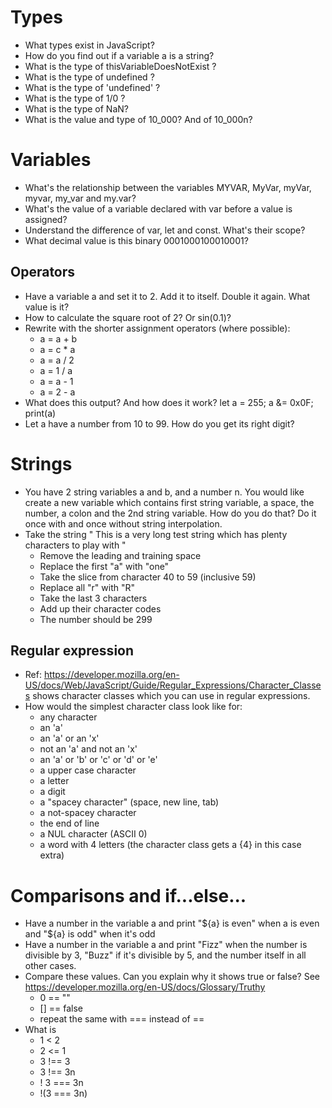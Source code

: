 # Types

* What types exist in JavaScript?
* How do you find out if a variable a is a string?
* What is the type of thisVariableDoesNotExist ?
* What is the type of undefined ?
* What is the type of 'undefined' ?
* What is the type of 1/0 ?
* What is the type of NaN?
* What is the value and type of 10_000? And of 10_000n?

# Variables

* What's the relationship between the variables MYVAR, MyVar, myVar, myvar, my_var and my.var?
* What's the value of a variable declared with var before a value is assigned?
* Understand the difference of var, let and const. What's their scope?
* What decimal value is this binary 0001000100010001?

## Operators

* Have a variable a and set it to 2. Add it to itself. Double it again. What value is it?
* How to calculate the square root of 2? Or sin(0.1)?
* Rewrite with the shorter assignment operators (where possible):
  * a = a + b
  * a = c * a
  * a = a / 2
  * a = 1 / a
  * a = a - 1
  * a = 2 - a
* What does this output? And how does it work? let a = 255; a &= 0x0F; print(a)
* Let a have a number from 10 to 99. How do you get its right digit?

# Strings

* You have 2 string variables a and b, and a number n.
You would like create a new variable which contains first string variable, a space, the number, a colon and the 2nd string variable. How do you do that? Do it once with and once without string interpolation.
* Take the string " This is a very long test string which has plenty characters to play with "
  * Remove the leading and training space
  * Replace the first "a" with "one"
  * Take the slice from character 40 to 59 (inclusive 59)
  * Replace all "r" with "R"
  * Take the last 3 characters
  * Add up their character codes
  * The number should be 299

## Regular expression
* Ref: https://developer.mozilla.org/en-US/docs/Web/JavaScript/Guide/Regular_Expressions/Character_Classes shows character classes which you can use in regular expressions.
* How would the simplest character class look like for:
  * any character
  * an 'a'
  * an 'a' or an 'x'
  * not an 'a' and not an 'x'
  * an 'a' or 'b' or 'c' or 'd' or 'e'
  * a upper case character
  * a letter
  * a digit
  * a "spacey character" (space, new line, tab)
  * a not-spacey character
  * the end of line
  * a NUL character (ASCII 0)
  * a word with 4 letters (the character class gets a {4} in this case extra)

# Comparisons and if...else...

* Have a number in the variable a and print "${a} is even" when a is even and "${a} is odd" when it's odd
* Have a number in the variable a and print "Fizz" when the number is divisible by 3, "Buzz" if it's divisible by 5, and the number itself in all other cases.
* Compare these values. Can you explain why it shows true or false? See https://developer.mozilla.org/en-US/docs/Glossary/Truthy 
  * 0 == ""
  * [] == false
  * repeat the same with === instead of ==
* What is
  * 1 < 2
  * 2 <= 1
  * 3 !== 3
  * 3 !== 3n
  * ! 3 === 3n
  * !(3 === 3n)




